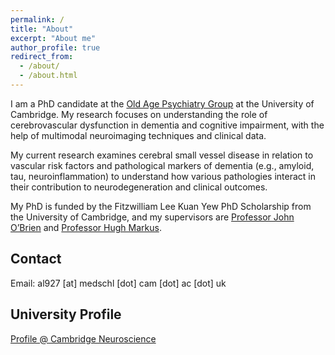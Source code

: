```yaml
---
permalink: /
title: "About"
excerpt: "About me"
author_profile: true
redirect_from: 
  - /about/
  - /about.html
---
```


I am a PhD candidate at the [Old Age Psychiatry Group](http://www.psychiatry.cam.ac.uk/oap/) at the University of Cambridge. My research focuses on understanding the role of cerebrovascular dysfunction in dementia and cognitive impairment, with the help of multimodal neuroimaging techniques and clinical data.

My current research examines cerebral small vessel disease in relation to vascular risk factors and pathological markers of dementia (e.g., amyloid, tau, neuroinflammation) to understand how various pathologies interact in their contribution to neurodegeneration and clinical outcomes.

My PhD is funded by the Fitzwilliam Lee Kuan Yew PhD Scholarship from the University of Cambridge, and my supervisors are [Professor John O’Brien](https://www.neuroscience.cam.ac.uk/directory/profile.php?jto27) and [Professor Hugh Markus](https://www.neurology.cam.ac.uk/neurology-unit-research-groups/stroke-research-group/people/hugh/).


## Contact
Email: al927 [at] medschl [dot] cam [dot] ac [dot] uk

## University Profile
[Profile @ Cambridge Neuroscience](https://www.neuroscience.cam.ac.uk/directory/profile.php?audreylow)

